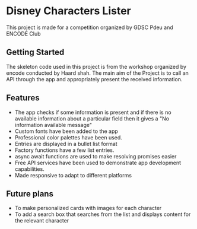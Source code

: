 # Disney Characters Lister

This project is made for a competition organized by GDSC Pdeu and ENCODE Club

## Getting Started

The skeleton code used in this project is from the workshop organized by encode conducted by Haard shah.
The main aim of the Project is to call an API through the app and appropriately present the received information.

## Features
- The app checks if some information is present and if there is no available information about a particular field then it gives a "No information available message"
- Custom fonts have been added to the app
- Professional color palettes have been used.
- Entries are displayed in a bullet list format
- Factory functions have a few list entries.
- async await functions are used to make resolving promises easier
- Free API services have been used to demonstrate app development capabilities.
- Made responsive to adapt to different platforms

## Future plans 
- To make personalized cards with images for each character
- To add a search box that searches from the list and displays content for the relevant character
